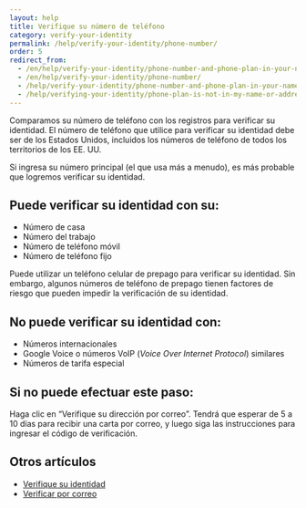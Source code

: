 ```yaml
---
layout: help
title: Verifique su número de teléfono
category: verify-your-identity
permalink: /help/verify-your-identity/phone-number/
order: 5
redirect_from:
  - /en/help/verify-your-identity/phone-number-and-phone-plan-in-your-name/
  - /en/help/verify-your-identity/phone-number/
  - /help/verify-your-identity/phone-number-and-phone-plan-in-your-name/
  - /help/verifying-your-identity/phone-plan-is-not-in-my-name-or-address/
---
```


Comparamos su número de teléfono con los registros para verificar su identidad. El número de teléfono que utilice para verificar su identidad debe ser de los Estados Unidos, incluidos los números de teléfono de todos los territorios de los EE. UU.

Si ingresa su número principal (el que usa más a menudo), es más probable que logremos verificar su identidad.

## Puede verificar su identidad con su:
- Número de casa
- Número del trabajo
- Número de teléfono móvil
- Número de teléfono fijo

Puede utilizar un teléfono celular de prepago para verificar su identidad. Sin embargo, algunos números de teléfono de prepago tienen factores de riesgo que pueden impedir la verificación de su identidad.

## No puede verificar su identidad con:
- Números internacionales
- Google Voice o números VoIP (*Voice Over Internet Protocol*) similares
- Números de tarifa especial

## Si no puede efectuar este paso:
Haga clic en “Verifique su dirección por correo”. Tendrá que esperar de 5 a 10 días para recibir una carta por correo, y luego siga las instrucciones para ingresar el código de verificación.

## Otros artículos

* [Verifique su identidad](/help/verify-your-identity/how-to-verify-your-identity/)
* [Verificar por correo](/help/verify-your-identity/verify-your-address-by-mail/)